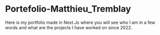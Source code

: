 # Portefolio-Matthieu_Tremblay
Here is my portfolio made in Next.Js where you will see who I am in a few words and what are the projects I have worked on since 2022.
